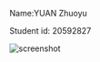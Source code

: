 Name:YUAN Zhuoyu

Student id: 20592827

![screenshot](https://user-images.githubusercontent.com/43229302/45476282-21bcaa00-b771-11e8-8151-2a09b1099e40.png)
